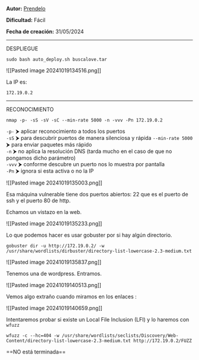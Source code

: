 **Autor:** [Prendelo](https://dockerlabs.es)

**Dificultad:** Fácil

**Fecha de creación:** 31/05/2024

------------------------------------------

DESPLIEGUE

```
sudo bash auto_deploy.sh buscalove.tar
```


![[Pasted image 20241019134516.png]]


La IP es:

```
172.19.0.2
```


----------------------------------------------


RECONOCIMIENTO

```
nmap -p- -sS -sV -sC --min-rate 5000 -n -vvv -Pn 172.19.0.2
```


`-p-` ⮞ aplicar reconocimiento a todos los puertos  
`-sS` ⮞ para descubrir puertos de manera silenciosa y rápida
`--min-rate 5000` ⮞ para enviar paquetes más rápido  
`-n` ⮞ no aplica la resolución DNS (tarda mucho en el caso de que no pongamos dicho parámetro)  
`-vvv` ⮞ conforme descubre un puerto nos lo muestra por pantalla  
`-Pn` ⮞ ignora si esta activa o no la IP  


![[Pasted image 20241019135003.png]]

Esa máquina vulnerable tiene dos puertos abiertos: 22 que es el puerto de ssh y el puerto 80 de http. 

Echamos un vistazo en la web.

![[Pasted image 20241019135233.png]]

Lo que podemos hacer es usar gobuster por si hay algún directorio. 



``` 
gobuster dir -u http://172.19.0.2/ -w /usr/share/wordlists/dirbuster/directory-list-lowercase-2.3-medium.txt
```

![[Pasted image 20241019135837.png]]

Tenemos una de wordpress. Entramos. 

![[Pasted image 20241019140513.png]]

Vemos algo extraño cuando miramos en los enlaces :

![[Pasted image 20241019140659.png]]


Intentaremos probar si existe un Local File Inclusion (LFI) y lo haremos con `wfuzz`

```
wfuzz -c --hc=404 -w /usr/share/wordlists/seclists/Discovery/Web-Content/directory-list-lowercase-2.3-medium.txt http://172.19.0.2/FUZZ
```



==NO está terminada==

